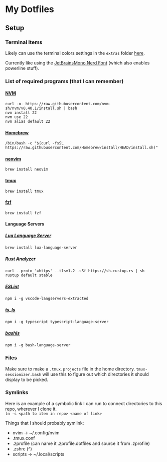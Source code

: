 # My Dotfiles

## Setup

### Terminal Items

Likely can use the terminal colors settings in the `extras` folder
[here](https://github.com/folke/tokyonight.nvim/tree/main/extras).

Currently like using the
[JetBrainsMono Nerd Font](https://www.nerdfonts.com/font-downloads)
(which also enables powerline stuff).

### List of required programs (that I can remember)

#### [NVM](https://github.com/nvm-sh/nvm)
```
curl -o- https://raw.githubusercontent.com/nvm-sh/nvm/v0.40.1/install.sh | bash
nvm install 22
nvm use 22
nvm alias default 22
```

#### [Homebrew](https://brew.sh/)
`/bin/bash -c "$(curl -fsSL https://raw.githubusercontent.com/Homebrew/install/HEAD/install.sh)"`

#### [neovim](https://formulae.brew.sh/formula/neovim)
`brew install neovim`

#### [tmux](https://formulae.brew.sh/formula/tmux)
`brew install tmux`

#### [fzf](https://formulae.brew.sh/formula/fzf)
`brew install fzf`

#### Language Servers

##### [Lua Language Server](https://formulae.brew.sh/formula/lua-language-server)
`brew install lua-language-server`
##### Rust Analyzer
```
curl --proto '=https' --tlsv1.2 -sSf https://sh.rustup.rs | sh
rustup default stable
```

##### [ESLint](https://github.com/hrsh7th/vscode-langservers-extracted)
`npm i -g vscode-langservers-extracted`

##### [ts_ls](https://github.com/typescript-language-server/typescript-language-server)
`npm i -g typescript typescript-language-server`

##### [bashls](https://github.com/bash-lsp/bash-language-server)
`npm i -g bash-language-server`

### Files

Make sure to make a `.tmux.projects` file in the home directory.
`tmux-sessionizer.bash` will use this to figure out which directories it should display to be picked.

### Symlinks

Here is an example of a symbolic link I can run to connect directories to this repo, wherever I clone it.  
`ln -s <path to item in repo> <name of link>`

Things that I should probably symlink:
- nvim -> ~/.config/nvim
- .tmux.conf
- .zprofile (can name it .zprofile.dotfiles and source it from .zprofile)
- .zshrc (^)
- scripts -> ~/.local/scripts

